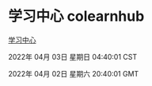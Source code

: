 # 学习中心 colearnhub
[学习中心](http://59.174.25.134:56308/colearnhub/)

2022年 04月 03日 星期日 04:40:01 CST

2022年 04月 02日 星期六 20:40:01 GMT
